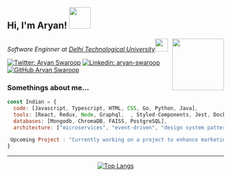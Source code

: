 <h2> Hi, I'm Aryan! <img src="https://media.giphy.com/media/mGcNjsfWAjY5AEZNw6/giphy.gif" width="50"></h2>
<img align='right' src="https://media.giphy.com/media/8m7nAJTYvzNUh54HQm/giphy.gif" width="120">
<p><em>Software Enginner at <a href="">Delhi Technological University</a><img src="https://media.giphy.com/media/fYSnHlufseco8Fh93Z/giphy.gif" width="30"></br>
</em></p>

[![Twitter: Aryan Swaroop](https://img.shields.io/twitter/follow/NotAryanSwaroop?style=social)](https://twitter.com/)
[![Linkedin: aryan-swaroop](https://img.shields.io/badge/-aryanswaroop-blue?style=flat-square&logo=Linkedin&logoColor=white&link=https://www.linkedin.com/in/aryan-swaroop/)](https://www.linkedin.com/in/aryan-swaroop/)
[![GitHub Aryan Swaroop](https://img.shields.io/github/followers/aryan?label=follow&style=social)](https://github.com/AryanSwaroop)


### Somethings about me...  

```javascript
const Indian = {
  code: [Javascript, Typescript, HTML, CSS, Go, Python, Java],
  tools: [React, Redux, Node, Graphql,  , Styled-Components, Jest, Docker, Nginx],
  databases: [Mongodb, ChromaDB, FAISS, PostgreSQL], 
  architecture: ["microservices", "event-driven", "design system pattern"],

 Upcoming Project : "Currently working on a project to enhance marketing by 100%"
}
```
---
<div align="center">
 
 [![Top Langs](https://github-readme-stats.vercel.app/api/top-langs/?username=AryanSwaroop&layout=compact&theme=dark&background=000000)](https://github.com/anuraghazra/github-readme-stats)
 
</div>

